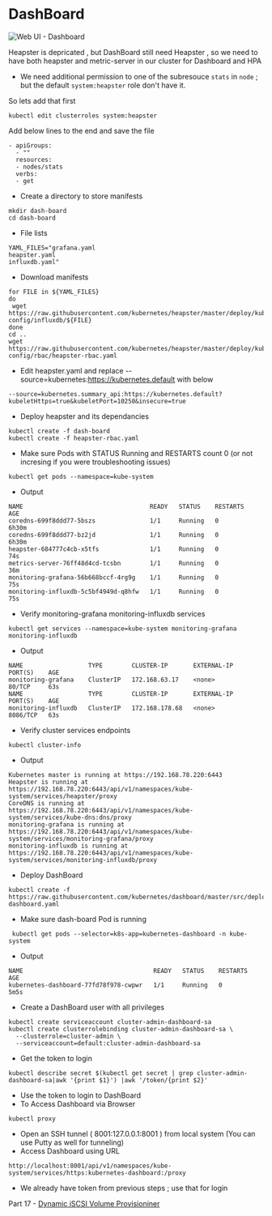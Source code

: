# DashBoard 

![Web UI - Dashboard](https://raw.githubusercontent.com/ansilh/kubernetes-the-hardway-virtualbox/master/images/dash-board-v1.PNG)

Heapster is depricated , but DashBoard still need Heapster , so we need to have both heapster and metric-server in our cluster for Dashboard and HPA 

- We need additional permission to one of the subresouce `stats` in `node` ; but the default `system:heapster` role don't have it.

So lets add that first 

```
kubectl edit clusterroles system:heapster
```
Add below lines to the end and save the file 
```
- apiGroups:
  - ""
  resources:
  - nodes/stats
  verbs:
  - get
```  
  
- Create a directory to store manifests
```
mkdir dash-board
cd dash-board
```

- File lists
```
YAML_FILES="grafana.yaml
heapster.yaml
influxdb.yaml"
```

- Download manifests
```
for FILE in ${YAML_FILES}
do
 wget https://raw.githubusercontent.com/kubernetes/heapster/master/deploy/kube-config/influxdb/${FILE}
done
cd ..
wget https://raw.githubusercontent.com/kubernetes/heapster/master/deploy/kube-config/rbac/heapster-rbac.yaml
```
- Edit heapster.yaml and replace --source=kubernetes:https://kubernetes.default with below
```
--source=kubernetes.summary_api:https://kubernetes.default?kubeletHttps=true&kubeletPort=10250&insecure=true
```
- Deploy heapster and its dependancies 
```
kubectl create -f dash-board
kubectl create -f heapster-rbac.yaml
```

- Make sure Pods with STATUS Running and RESTARTS count 0 (or not incresing if you were troubleshooting issues)
```
kubectl get pods --namespace=kube-system
```
- Output 
```
NAME                                   READY   STATUS    RESTARTS   AGE
coredns-699f8ddd77-5bszs               1/1     Running   0          6h30m
coredns-699f8ddd77-bz2jd               1/1     Running   0          6h30m
heapster-684777c4cb-x5tfs              1/1     Running   0          74s
metrics-server-76ff48d4cd-tcsbn        1/1     Running   0          36m
monitoring-grafana-56b668bccf-4rg9g    1/1     Running   0          75s
monitoring-influxdb-5c5bf4949d-q8hfw   1/1     Running   0          75s
```
- Verify monitoring-grafana monitoring-influxdb services
```
kubectl get services --namespace=kube-system monitoring-grafana monitoring-influxdb
```
- Output 

```
NAME                  TYPE        CLUSTER-IP       EXTERNAL-IP   PORT(S)    AGE
monitoring-grafana    ClusterIP   172.168.63.17    <none>        80/TCP     63s
NAME                  TYPE        CLUSTER-IP       EXTERNAL-IP   PORT(S)    AGE
monitoring-influxdb   ClusterIP   172.168.178.68   <none>        8086/TCP   63s
```
- Verify cluster services endpoints 
```
kubectl cluster-info
```
- Output 

```
Kubernetes master is running at https://192.168.78.220:6443
Heapster is running at https://192.168.78.220:6443/api/v1/namespaces/kube-system/services/heapster/proxy
CoreDNS is running at https://192.168.78.220:6443/api/v1/namespaces/kube-system/services/kube-dns:dns/proxy
monitoring-grafana is running at https://192.168.78.220:6443/api/v1/namespaces/kube-system/services/monitoring-grafana/proxy
monitoring-influxdb is running at https://192.168.78.220:6443/api/v1/namespaces/kube-system/services/monitoring-influxdb/proxy
```
- Deploy DashBoard
```
kubectl create -f https://raw.githubusercontent.com/kubernetes/dashboard/master/src/deploy/recommended/kubernetes-dashboard.yaml
```
- Make sure dash-board Pod is running 
```
 kubectl get pods --selector=k8s-app=kubernetes-dashboard -n kube-system
```
- Output 

```
NAME                                    READY   STATUS    RESTARTS   AGE
kubernetes-dashboard-77fd78f978-cwpwr   1/1     Running   0          5m5s

```
- Create a DashBoard user with all privileges 
```
kubectl create serviceaccount cluster-admin-dashboard-sa
kubectl create clusterrolebinding cluster-admin-dashboard-sa \
  --clusterrole=cluster-admin \
  --serviceaccount=default:cluster-admin-dashboard-sa
```
- Get the token to login 
```
kubectl describe secret $(kubectl get secret | grep cluster-admin-dashboard-sa|awk '{print $1}') |awk '/token/{print $2}'
```
- Use the token to login to DashBoard
- To Access Dashboard via Browser 
```
kubectl proxy 
```
- Open an SSH tunnel ( 8001:127.0.0.1:8001 ) from local system (You can use Putty as well for tunneling)
- Access Dashboard using URL
```
http://localhost:8001/api/v1/namespaces/kube-system/services/https:kubernetes-dashboard:/proxy
```
- We already have token from previous steps ; use that for login 

Part 17 - [Dynamic iSCSI Volume Provisioniner](17.Dynamic-iSCSI-Volume-Provisioner.md)
